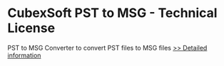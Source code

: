 # CubexSoft PST to MSG - Technical License
PST to MSG Converter to convert PST files to MSG files
[>> Detailed information](https://secure.shareit.com/shareit/product.html?productid=300754044&affiliateid=200057808)